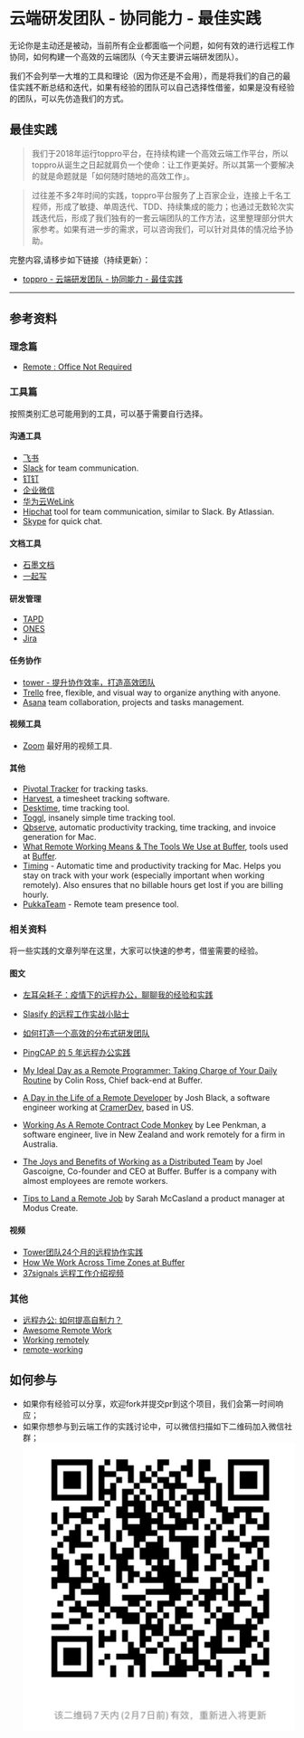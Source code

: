 # 云端研发团队 - 协同能力 - 最佳实践

无论你是主动还是被动，当前所有企业都面临一个问题，如何有效的进行远程工作协同，如何构建一个高效的云端团队（今天主要讲云端研发团队）。

我们不会列举一大堆的工具和理论（因为你还是不会用），而是将我们的自己的最佳实践不断总结和迭代，如果有经验的团队可以自己选择性借鉴，如果是没有经验的团队，可以先仿造我们的方式。



## 最佳实践

> 我们于2018年运行toppro平台，在持续构建一个高效云端工作平台，所以toppro从诞生之日起就肩负一个使命：让工作更美好。所以其第一个要解决的就是命题就是「如何随时随地的高效工作」。

> 过往差不多2年时间的实践，toppro平台服务了上百家企业，连接上千名工程师，形成了敏捷、单周迭代、TDD、持续集成的能力；也通过无数轮次实践迭代后，形成了我们独有的一套云端团队的工作方法，这里整理部分供大家参考。如果有进一步的需求，可以咨询我们，可以针对具体的情况给予协助。

完整内容,请移步如下链接（持续更新）：
- [toppro - 云端研发团队 - 协同能力 - 最佳实践](https://jiker.feishu.cn/docs/doccnf0CTX58lnioXs4o0lYSNTg#)


---

## 参考资料
### 理念篇
- [Remote : Office Not Required](http://37signals.com/remote/)

### 工具篇
按照类别汇总可能用到的工具，可以基于需要自行选择。

#### 沟通工具
- [飞书](https://www.feishu.cn/) 
- [Slack](https://slack.com/) for team communication.
- [钉钉](https://www.dingtalk.com/) 
- [企业微信](https://work.weixin.qq.com/)
- [华为云WeLink](https://www.huaweicloud.com/product/welink.html)
- [Hipchat](https://www.hipchat.com/) tool for team communication, similar to Slack. By Atlassian.
- [Skype](http://www.skype.com) for quick chat.


#### 文档工具
- [石墨文档](https://shimo.im/) 
- [一起写](https://yiqixie.com/)

#### 研发管理
- [TAPD](https://www.tapd.cn/) 
- [ONES](https://ones.ai/) 
- [Jira](https://www.atlassian.com/software/jira) 

#### 任务协作
- [tower - 提升协作效率，打造高效团队](https://tower.im/)
- [Trello](https://trello.com/) free, flexible, and visual way to organize anything with anyone.
- [Asana](https://asana.com/) team collaboration, projects and tasks management.

#### 视频工具
- [Zoom](https://zoom.us/) 最好用的视频工具.


#### 其他
- [Pivotal Tracker](http://www.pivotaltracker.com/) for tracking tasks.
- [Harvest](https://www.getharvest.com/), a timesheet tracking software.
- [Desktime](http://desktime.com/), time tracking tool.
- [Toggl](https://www.toggl.com/), insanely simple time tracking tool.
- [Qbserve](https://qotoqot.com/qbserve/), automatic productivity tracking, time tracking, and invoice generation for Mac.
- [What Remote Working Means & The Tools We Use at Buffer](https://open.bufferapp.com/remote-working-means-tools-use/), tools used at [Buffer](https://bufferapp.com/).
- [Timing](https://timingapp.com/) - Automatic time and productivity tracking for Mac. Helps you stay on track with your work (especially important when working remotely). Also ensures that no billable hours get lost if you are billing hourly.
- [PukkaTeam](https://pukkateam.com) - Remote team presence tool.


### 相关资料
将一些实践的文章列举在这里，大家可以快速的参考，借鉴需要的经验。

#### 图文
- [左耳朵耗子：疫情下的远程办公，聊聊我的经验和实践](https://mp.weixin.qq.com/s/frMxPrhg9TjqcS_aSJMnVQ)
- [Slasify 的远程工作实战小贴士]( https://zhuanlan.zhihu.com/p/104434567)
- [如何打造一个高效的分布式研发团队](https://mp.weixin.qq.com/s/DG1ON8zSFn-_lBPnsfJIQQ)
- [PingCAP 的 5 年远程办公实践](https://mp.weixin.qq.com/s/alygC64BnIKbuuxBBZAOxA)

- [My Ideal Day as a Remote Programmer: Taking Charge of Your Daily Routine](https://overflow.bufferapp.com/2014/06/12/my-ideal-day-as-a-programmer-taking-charge-of-your-daily-routine/) by Colin Ross, Chief back-end at Buffer.
- [A Day in the Life of a Remote Developer](http://remotenation.co/blog/a-day-in-the-life-of-a-remote-developer) by Josh Black, a software engineer working at [CramerDev](http://cramerdev.com/), based in US.
- [Working As A Remote Contract Code Monkey](https://coderwall.com/p/0ikc0w/working-as-a-remote-contract-code-monkey?p=1&q=author%3Alee101) by Lee Penkman, a software engineer, live in New Zealand and work remotely for a firm in Australia.
- [The Joys and Benefits of Working as a Distributed Team](http://joel.is/the-joys-and-benefits-of-working-as-a-distributed-team/) by Joel Gascoigne, Co-founder and CEO at Buffer. Buffer is a company with almost employees are remote workers.
- [Tips to Land a Remote Job](https://moduscreate.com/blog/tips-to-land-a-remote-job/) by Sarah McCasland a product manager at Modus Create.

#### 视频
- [Tower团队24个月的远程协作实践](https://www.youtube.com/watch?v=ttx5Apnjsr4)
- [How We Work Across Time Zones at Buffer](https://www.youtube.com/watch?v=TwOD0lAgTbo)
- [37signals 远程工作介绍视频](https://v.youku.com/v_show/id_XNjI1MzQzNTg0.html)

### 其他
- [远程办公: 如何提高自制力？](https://ruby-china.org/topics/39469)
- [Awesome Remote Work](https://github.com/hugo53/awesome-RemoteWork)
- [Working remotely](https://github.com/lenazun/working-remotely/blob/master/ideas.md)
- [remote-working](https://github.com/greatghoul/remote-working)


## 如何参与

- 如果你有经验可以分享，欢迎fork并提交pr到这个项目，我们会第一时间响应；
- 如果你想参与到云端工作的实践讨论中，可以微信扫描如下二维码加入微信社群；
![扫描进群](img/wechat-2.jpeg)